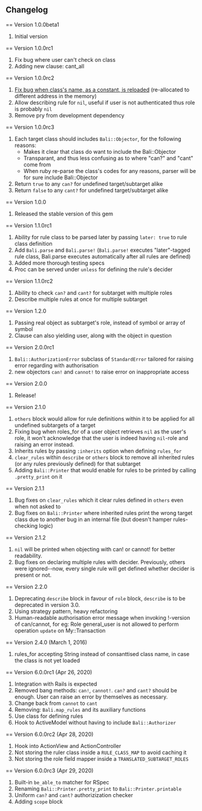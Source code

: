 ## Changelog

== Version 1.0.0beta1

1. Initial version

== Version 1.0.0rc1

1. Fix bug where user can't check on class
2. Adding new clause: cant_all

== Version 1.0.0rc2

1. [Fix bug when class's name, as a constant, is reloaded](http://stackoverflow.com/questions/2509350/rails-class-object-id-changes-after-i-make-a-request) (re-allocated to different address in the memory)
2. Allow describing rule for `nil`, useful if user is not authenticated thus role is probably `nil`
3. Remove pry from development dependency

== Version 1.0.0rc3

1. Each target class should includes `Bali::Objector`, for the following reasons:
   - Makes it clear that class do want to include the Bali::Objector
   - Transparant, and thus less confusing as to where "can?" and "cant" come from
   - When ruby re-parse the class's codes for any reasons, parser will be for sure include Bali::Objector
2. Return `true` to any `can?` for undefined target/subtarget alike
3. Return `false` to any `cant?` for undefined target/subtarget alike

== Version 1.0.0

1. Released the stable version of this gem

== Version 1.1.0rc1

1. Ability for rule class to be parsed later by passing `later: true` to rule class definition
2. Add `Bali.parse` and `Bali.parse!` (`Bali.parse!` executes "later"-tagged rule class, Bali.parse executes automatically after all rules are defined)
3. Added more thorough testing specs
4. Proc can be served under `unless` for defining the rule's decider

== Version 1.1.0rc2

1. Ability to check `can?` and `cant?` for subtarget with multiple roles
2. Describe multiple rules at once for multiple subtarget

== Version 1.2.0

1. Passing real object as subtarget's role, instead of symbol or array of symbol
2. Clause can also yielding user, along with the object in question

== Version 2.0.0rc1

1. `Bali::AuthorizationError` subclass of `StandardError` tailored for raising error regarding with authorisation
2. new objectors `can!` and `cannot!` to raise error on inappropriate access

== Version 2.0.0

1. Release!

== Version 2.1.0

1. `others` block would allow for rule definitions within it to be applied for all undefined subtargets of a target
2. Fixing bug when roles_for of a user object retrieves `nil` as the user's role, it won't acknowledge that the user is indeed having `nil`-role and raising an error instead.
3. Inherits rules by passing `:inherits` option when defining `rules_for`
4. `clear_rules` within `describe` or `others` block to remove all inherited rules (or any rules previously defined) for that subtarget
5. Adding `Bali::Printer` that would enable for rules to be printed by calling `.pretty_print` on it

== Version 2.1.1

1. Bug fixes on `clear_rules` which it clear rules defined in `others` even when not asked to
2. Bug fixes on `Bali::Printer` where inherited rules print the wrong target class due to another bug in an internal file (but doesn't hamper rules-checking logic)

== Version 2.1.2

1. `nil` will be printed <nil> when objecting with can! or cannot! for better readability.
2. Bug fixes on declaring multiple rules with decider. Previously, others were ignored--now, every single rule will get defined whether decider is present or not.

== Version 2.2.0

1. Deprecating `describe` block in favour of `role` block, `describe` is to be deprecated in version 3.0.
2. Using strategy pattern, heavy refactoring
3. Human-readable authorisation error message when invoking !-version of can/cannot, for eg: Role general_user is not allowed to perform operation `update` on My::Transaction

== Version 2.4.0 (March 1, 2016)

1. rules_for accepting String instead of consanttised class name, in case the class is not yet loaded

== Version 6.0.0rc1 (Apr 26, 2020)

1. Integration with Rails is expected
2. Removed bang methods: `can!`, `cannot!`. `can?` and `cant?` should be enough. User can raise an error by themselves as necessary.
3. Change back from `cannot` to `cant`
4. Removing: `Bali.map_rules` and its auxiliary functions
5. Use class for defining rules
6. Hook to ActiveModel without having to include `Bali::Authorizer`

== Version 6.0.0rc2 (Apr 28, 2020)

1. Hook into ActionView and ActionController
2. Not storing the ruler class inside a `RULE_CLASS_MAP` to avoid caching it
3. Not storing the role field mapper inside a `TRANSLATED_SUBTARGET_ROLES`

== Version 6.0.0rc3 (Apr 29, 2020)

1. Built-in `be_able_to` matcher for RSpec
2. Renaming `Bali::Printer.pretty_print` to `Bali::Printer.printable`
3. Uniform `can?` and `cant?` authorizization checker
4. Adding `scope` block
